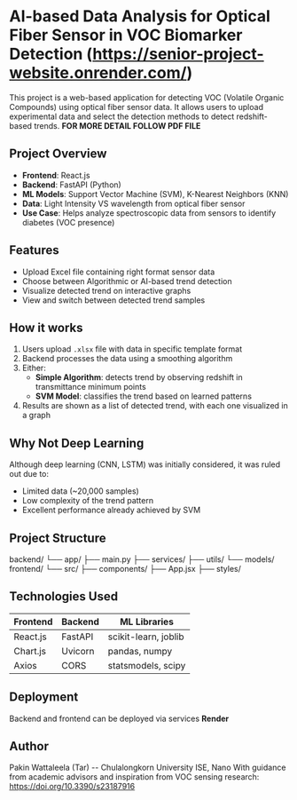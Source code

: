 # AI-based Data Analysis for Optical Fiber Sensor in VOC Biomarker Detection (https://senior-project-website.onrender.com/)

This project is a web-based application for detecting VOC (Volatile Organic Compounds) using optical fiber sensor data. It allows users to upload experimental data and select the detection methods to detect redshift-based trends.
**FOR MORE DETAIL FOLLOW PDF FILE**

## Project Overview

- **Frontend**: React.js
- **Backend**: FastAPI (Python)
- **ML Models**: Support Vector Machine (SVM), K-Nearest Neighbors (KNN)
- **Data**: Light Intensity VS wavelength from optical fiber sensor
- **Use Case**: Helps analyze spectroscopic data from sensors to identify diabetes (VOC presence)

## Features

- Upload Excel file containing right format sensor data
- Choose between Algorithmic or AI-based trend detection
- Visualize detected trend on interactive graphs
- View and switch between detected trend samples

## How it works

1. Users upload `.xlsx` file with data in specific template format
2. Backend processes the data using a smoothing algorithm
3. Either:
   - **Simple Algorithm**: detects trend by observing redshift in transmittance minimum points
   - **SVM Model**: classifies the trend based on learned patterns
4. Results are shown as a list of detected trend, with each one visualized in a graph

## Why Not Deep Learning 

Although deep learning (CNN, LSTM) was initially considered, it was ruled out due to:
- Limited data (~20,000 samples)
- Low complexity of the trend pattern
- Excellent performance already achieved by SVM

## Project Structure

backend/
└── app/
├── main.py
├── services/
├── utils/
└── models/
frontend/
└── src/
├── components/
├── App.jsx
├── styles/

## Technologies Used

| Frontend        | Backend     | ML Libraries          |
|----------------|-------------|------------------------|
| React.js       | FastAPI     | scikit-learn, joblib   |
| Chart.js       | Uvicorn     | pandas, numpy          |
| Axios          | CORS        | statsmodels, scipy     |

## Deployment

Backend and frontend can be deployed via services **Render**

## Author

Pakin Wattaleela (Tar) -- Chulalongkorn University ISE, Nano
With guidance from academic advisors and inspiration from VOC sensing research:
https://doi.org/10.3390/s23187916

